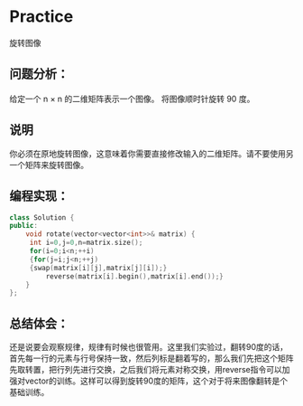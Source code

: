 # Practice
旋转图像
## 问题分析：
#### 
给定一个 n × n 的二维矩阵表示一个图像。
将图像顺时针旋转 90 度。
## 说明
你必须在原地旋转图像，这意味着你需要直接修改输入的二维矩阵。请不要使用另一个矩阵来旋转图像。
## 编程实现：
```C++
class Solution {
public:
    void rotate(vector<vector<int>>& matrix) {
     int i=0,j=0,n=matrix.size();
     for(i=0;i<n;++i)
     {for(j=i;j<n;++j)
     {swap(matrix[i][j],matrix[j][i]);}
         reverse(matrix[i].begin(),matrix[i].end());}
    }
};
```
## 总结体会：
还是说要会观察规律，规律有时候也很管用。这里我们实验过，翻转90度的话，首先每一行的元素与行号保持一致，然后列标是翻着写的，那么我们先把这个矩阵先取转置，把行列先进行交换，之后我们将元素对称交换，用reverse指令可以加强对vector的训练。这样可以得到旋转90度的矩阵，这个对于将来图像翻转是个基础训练。